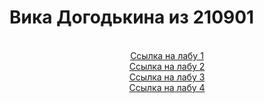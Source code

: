 <h1>Вика Догодькина из 210901</h1>

<br>
<div style="text-align:center"><a href="https://vviikka.github.io/piis/lab1/index.html">Ссылка на лабу 1</a>
<br><a href="https://vviikka.github.io/piis/lab2/index.html">Ссылка на лабу 2</a>
<br><a href="https://vviikka.github.io/piis/lab3/index.html">Ссылка на лабу 3</a>
<br><a href="https://vviikka.github.io/piis/lab4/index.html">Ссылка на лабу 4</a>

</div>
